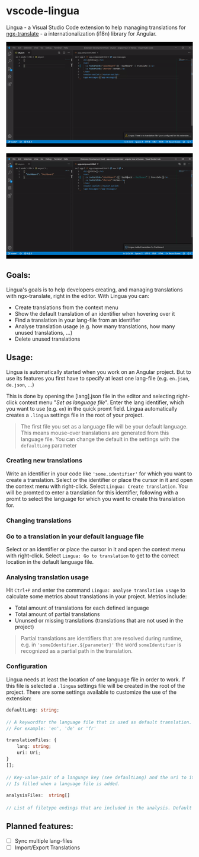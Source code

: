 # vscode-lingua

Lingua - a Visual Studio Code extension to help managing translations for [ngx-translate](https://github.com/ngx-translate/core) - a internationalization (i18n) library for Angular.

![Lingua creating translations. A demo video.](images/example_1.gif)

![Lingua creating translations. A demo video.](images/example_2.gif)

## Goals:

Lingua's goals is to help developers creating, and managing translations with ngx-translate, right in the editor. With Lingua you can:

-   Create translations from the context menu
-   Show the default translation of an identifier when hovering over it
-   Find a translation in your lang-file from an identifier
-   Analyse translation usage (e.g. how many translations, how many unused translations, ...)
-   Delete unused translations

## Usage:

Lingua is automatically started when you work on an Angular project. But to use its features you first have to specify at least one lang-file (e.g. `en.json`, `de.json`, ...)

This is done by opening the [lang].json file in the editor and selecting right-click context menu "_Set as language file_". Enter the lang identifier, which you want to use (e.g. `en`) in the quick promt field. Lingua automatically creates a `.lingua` settings file in the root of your project.

> The first file you set as a language file will be your default language. This means mouse-over translations are generated from this language file. You can change the default in the settings with the `defaultLang` parameter

### Creating new translations

Write an identifier in your code like `'some.identifier'` for which you want to create a translation. Select or the identifier or place the cursor in it and open the context menu with right-click. Select `Lingua: Create translation`. You will be promted to enter a translation for this identifier, following with a promt to select the language for which you want to create this translation for.

### Changing translations

### Go to a translation in your default language file

Select or an identifier or place the cursor in it and open the context menu with right-click. Select `Lingua: Go to translation` to get to the correct location in the default language file.

### Analysing translation usage

Hit `Ctrl+P` and enter the command `Lingua: analyse translation usage` to calculate some metrics about translations in your project. Metrics include:

-   Total amount of translations for each defined language
-   Total amount of partial translations
-   Ununsed or missing translations (translations that are not used in the project)

> Partial translations are identifiers that are resolved during runtime, e.g. in `'someIdentifier.${parameter}'` the word `someIdentifier` is recognized as a partial path in the translation.

### Configuration

Lingua needs at least the location of one language file in order to work. If this file is selected a `.lingua` settings file will be created in the root of the project. There are some settings available to customize the use of the extension:

```typescript
defaultLang: string;

// A keywordfor the language file that is used as default translation.
// For example: 'en', 'de' or 'fr'
```

```typescript
translationFiles: {
    lang: string;
    uri: Uri;
}
[];

// Key-value-pair of a language key (see defaultLang) and the uri to its language file.
// Is filled when a language file is added.
```

```typescript
analysisFiles:  string[]

// List of filetype endings that are included in the analysis. Default is ['ts','html']
```

## Planned features:

-   [ ] Sync multiple lang-files
-   [ ] Import/Export Translations
